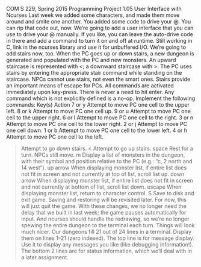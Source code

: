COM S 229, Spring 2015
Programming Project 1.05
User Interface with Ncurses
Last week we added some characters, and made them move around and smite one another. You added
some code to drive your @. You can rip that code out, now. We’re going to add a user interface that you can
use to drive your @ manually. If you like, you can leave the auto-drive code in there and add a command to
turn it on and off at runtime.
Still working in C, link in the ncurses library and use it for unbuffered I/O.
We’re going to add stairs now, too. When the PC goes up or down stairs, a new dungeon is generated and
populated with the PC and new monsters. An upward staircase is represented with <; a downward staircase
with >. The PC uses stairs by entering the appropriate stair command while standing on the staircase. NPCs
cannot use stairs, not even the smart ones. Stairs provide an important means of escape for PCs.
All commands are activated immediately upon key-press. There is never a need to hit enter. Any
command which is not explicitly defined is a no-op. Implement the following commands:
Key(s) Action
7 or y Attempt to move PC one cell to the upper left.
8 or k Attempt to move PC one cell up.
9 or u Attempt to move PC one cell to the upper right.
6 or l Attempt to move PC one cell to the right.
3 or n Attempt to move PC one cell to the lower right.
2 or j Attempt to move PC one cell down.
1 or b Attempt to move PC one cell to the lower left.
4 or h Attempt to move PC one cell to the left.
> Attempt to go down stairs.
< Attempt to go up stairs.
space Rest for a turn. NPCs still move.
m Display a list of monsters in the dungeon, with their symbol and position relative to the PC
(e.g.: “c, 2 north and 14 west”).
up arrow When displaying monster list, if entire list does not fit in screen and not currently at top of
list, scroll list up.
down arrow
When displaying monster list, if entire list does not fit in screen and not currently at bottom
of list, scroll list down.
escape When displaying monster list, return to character control.
S Save to disk and exit game. Saving and restoring will be revisited later. For now, this will
just quit the game.
With these changes, we no longer need the delay that we built in last week; the game pauses automatically
for input. And ncurses should handle the redrawing, so we’re no longer spewing the entire dungeon to
the terminal each turn. Things will look much nicer.
Our dungeons fill 21 out of 24 lines in a terminal. Display them on lines 1–21 (zero indexed). The top
line is for message display. Use it to display any messages you like (like debugging information!). The
bottom 2 lines are for status information, which we’ll deal with in a later assignment.
